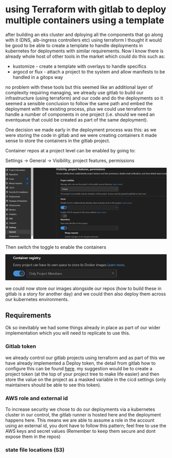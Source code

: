 # using Terraform with gitlab to deploy multiple containers using a template
after building an eks cluster and dploying all the components that go along with it (DNS, alb-ingress controllers etc) using terraform I thought it would be good to be able to create a template to handle deployments in kubernetes for deployments with similar requirements.
Now I know there is already whole host of other tools in the market which could do this such as:
- kustomize - create a template with overlays to handle specifics
- argocd or flux - attach a project to the system and allow manifests to be handled in a gitops way

no problem with these tools but this seemed like an additional layer of complexity requiring managing,  we already use gitlab to build our infrastructure (using terraform) and our code and do the deployments so it seemed a sensible conclusion to follow the same path and embed the deployment with the existing process, plus we could use terraform to handle a number of components in one project (i.e. should we need an eventqueue that could be created as part of the same deployment).

One decision we made early in the deployment process was this:
as we were storing the code in gitlab and we were creating containers it made sense to store the containers in the gitlab project.  

Container repos at a project level can be enabled by going to:

 Settings -> General -> Visibility, project features, permissions

![settings](images\container_settings.PNG)


Then switch the toggle to enable the containers

![toggle](images\container_switch.PNG)

we could now store our images alongside our repos (how to build these in gitlab is a story for another day) and we could then also deploy them across our kubernetes environments. 

## Requirements
Ok so inevitably we had some things already in place as part of our wider implementation which you will need to replicate to use this.  

### Gitlab token
we already control our gitlab projects using terraform and as part of this we have already implemented a Deploy token,  the detail from gitlab how to configure this can be found [here](https://docs.gitlab.com/ee/security/token_overview.html).  my suggestion would be to create a project token (at the top of your project tree to make life easier) and then store the value on the project as a masked variable in the cicd settings (only maintainers should be able to see this token).

### AWS role and external id
To increase security we chose to do our deployments via a kubernetes cluster in our control,  the gitlab runner is hosted here and the deployment happens here.  This means we are able to assume a role in the account using an external id,  you dont have to follow this pattern;  feel free to use the AWS keys and secret values (Remember to keep them secure and dont expose them in the repos)

### state file locations (S3)
